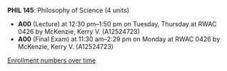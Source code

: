 **PHIL 145**: Philosophy of Science (4 units)

- **A00** (Lecture) at 12:30 pm–1:50 pm on Tuesday, Thursday at RWAC 0426 by McKenzie, Kerry V. (A12524723)
- **A00** (Final Exam) at 11:30 am–2:29 pm on Monday at RWAC 0426 by McKenzie, Kerry V. (A12524723)

[Enrollment numbers over time](./PHIL145.tsv)
